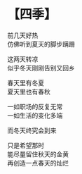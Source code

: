 # 【四季】

前几天好热   
仿佛听到夏天的脚步蹒跚 

这两天转凉   
似乎冬天刚刚告别又回乡 

春天里有冬夏   
夏天里也有春秋 

一如职场的反复无常   
一如生活的变化多端 

而冬天终究会到来 

只是希望那时   
能尽量留住秋天的金黄   
再创造一点春天的灿烂  